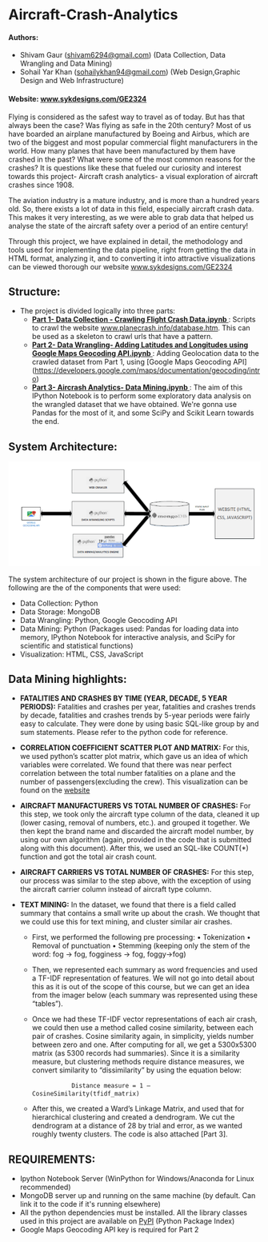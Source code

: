 # Aircraft-Crash-Analytics
#### Authors: 
 * Shivam Gaur (shivam6294@gmail.com) (Data Collection, Data Wrangling and Data Mining)
 * Sohail Yar Khan (sohailykhan94@gmail.com) (Web Design,Graphic Design and Web Infrastructure)

#### Website: www.sykdesigns.com/GE2324
Flying is considered as the safest way to travel as of today. But has that always been the case? Was flying as safe in the 20th century? Most of us have boarded an airplane manufactured by Boeing and Airbus, which are two of the biggest and most popular commercial flight manufacturers in the world. How many planes that have been manufactured by them have crashed in the past? What were some of the most common reasons for the crashes? It is questions like these that fueled our curiosity and interest towards this project- Aircraft crash analytics- a visual exploration of aircraft crashes since 1908.

The aviation industry is a mature industry, and is more than a hundred years old. So, there exists a lot of data in this field, especially aircraft crash data. This makes it very interesting, as we were able to grab data that helped us analyse the state of the aircraft safety over a period of an entire century!

Through this project, we have explained in detail, the methodology and tools used for implementing the data pipeline, right from getting the data in HTML format, analyzing it, and to converting it into attractive visualizations can be viewed thorough our website www.sykdesigns.com/GE2324

##  Structure: 
* The project is divided logically into three parts:
  * <u><b> Part 1- Data Collection - Crawling Flight Crash Data.ipynb </u></b>: Scripts to crawl the website www.planecrash.info/database.htm. This can be used as a skeleton to crawl urls that have a pattern.
  * <u><b> Part 2- Data Wrangling- Adding Latitudes and Longitudes using Google Maps Geocoding API.ipynb </u></b>: Adding Geolocation data to the crawled dataset from Part 1, using [Google Maps Geocoding API] (https://developers.google.com/maps/documentation/geocoding/intro)
  * <u><b> Part 3- Aircrash Analytics- Data Mining.ipynb </u></b>: The aim of this IPython Notebook is to perform some exploratory data analysis on the wrangled dataset that we have obtained. We're gonna use Pandas for the most of it, and some SciPy and Scikit Learn towards the end. 

## System Architecture: 
<img src = "System_Architecture.PNG">

The system architecture of our project is shown in the figure above. The following are the of
the components that were used:
* Data Collection: Python
* Data Storage: MongoDB
* Data Wrangling: Python, Google Geocoding API
* Data Mining: Python (Packages used: Pandas for loading data into memory, IPython
Notebook for interactive analysis, and SciPy for scientific and statistical functions)
* Visualization: HTML, CSS, JavaScript

## Data Mining highlights:

* <b>FATALITIES AND CRASHES BY TIME (YEAR, DECADE, 5 YEAR PERIODS):</b>
Fatalities and crashes per year, fatalities and crashes trends by decade, fatalities and crashes trends by 5-year periods were fairly easy to calculate. They were done by using basic SQL-like group by and sum statements. Please refer to the python code for reference.

* <b>CORRELATION COEFFICIENT SCATTER PLOT AND MATRIX:</b>
For this, we used python’s scatter plot matrix, which gave us an idea of which variables were correlated. We found that there was near perfect correlation between the total number fatalities on a plane and the number of passengers(excluding the crew). This visualization can be found on the [website]()

* <b>AIRCRAFT MANUFACTURERS VS TOTAL NUMBER OF CRASHES:</b>
For this step, we took only the aircraft type column of the data, cleaned it up (lower casing, removal of numbers, etc.). and grouped it together. We then kept the brand name and discarded the aircraft model number, by using our own algorithm (again, provided in the code that is submitted along with this document). After this, we used an SQL-like COUNT(*) function and got the total air crash count.

* <b>AIRCRAFT CARRIERS VS TOTAL NUMBER OF CRASHES:</b>
For this step, our process was similar to the step above, with the exception of using the aircraft carrier column instead of aircraft type column.

* <b>TEXT MINING:</b>
In the dataset, we found that there is a field called summary that contains a small write up about the crash. We thought that we could use this for text mining, and cluster similar air crashes.

  * First, we performed the following pre processing:
    •  Tokenization
    • Removal of punctuation
    • Stemming (keeping only the stem of the word: fog -> fog, fogginess -> fog, foggy->fog)

  * Then, we represented each summary as word frequencies and used a TF-IDF representation of features. We will not go into detail about this as it is out of the scope of this course, but we can get an idea from the imager below (each summary was represented using these “tables”).

  * Once we had these TF-IDF vector representations of each air crash, we could then use a method called cosine similarity, between each pair of crashes. Cosine similarity again, in simplicity, yields number between zero and one. After computing for all, we get a 5300x5300 matrix (as 5300 records had summaries). Since it is a similarity measure, but clustering methods require distance measures, we convert similarity to “dissimilarity” by using the equation below:

                   Distance measure = 1 – CosineSimilarity(tfidf_matrix)

  * After this, we created a Ward’s Linkage Matrix, and used that for hierarchical clustering and created a dendrogram. We cut the dendrogram at a distance of 28 by trial and error, as we wanted roughly twenty clusters. The code is also attached [Part 3].

## REQUIREMENTS:
* Ipython Notebook Server (WinPython for Windows/Anaconda for Linux recommended)
* MongoDB server up and running on the same machine (by default. Can link it to the code if it's running elsewhere)
* All the python dependencies must be installed. All the library classes used in this project are available on [PyPI](https://pypi.python.org/pypi) (Python Package Index)
* Google Maps Geocoding API key is required for Part 2
